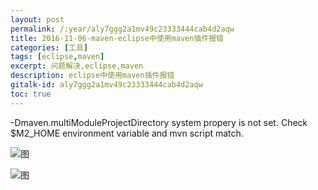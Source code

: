 ```yaml
---
layout: post
permalink: /:year/aly7ggg2a1mv49c23333444cab4d2aqw
title: 2016-11-06-maven-eclipse中使用maven插件报错
categories: [工具]
tags: [eclipse,maven]
excerpt: 问题解决,eclipse,maven
description: eclipse中使用maven插件报错
gitalk-id: aly7ggg2a1mv49c23333444cab4d2aqw
toc: true
---
```


-Dmaven.multiModuleProjectDirectory system propery is not set. Check $M2_HOME environment variable and mvn script match.

![图](http://image.linxingyang.net/image/M-maven/image/2016-11-06/1.png)

![图](http://image.linxingyang.net/image/M-maven/image/2016-11-06/2.png)
